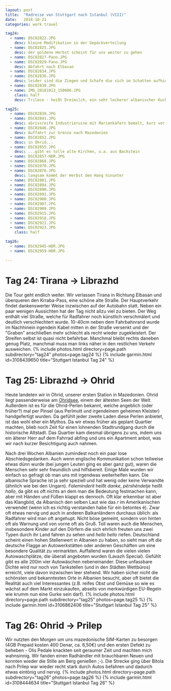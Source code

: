 ```yaml
---
layout: post
title:  "Radreise von Stuttgart nach Istanbul (VIII)"
date:   2018-10-21
categories: work travel

tag24:
  - name: DSC02822.JPG
    desc: kleine Modifikation in der Gepäckverteilung
  - name: DSC02825.JPG
    desc: der goldene Herbst scheint für uns weiter zu gehen
  - name: DSC02827-Pano.JPG
  - name: DSC02829-Pano.JPG
    desc: Abfahrt nach Elbasan
  - name: DSC02834.JPG
  - name: DSC02836.JPG
    desc: leider sind die Ziegen und Schafe die sich im Schatten aufhielten schnell aus dem Bild geflüchtet, so das nur der schöne alte Olivenbaum blieb
  - name: DSC02838.JPG
  - name: IMG_20181013_150606.JPG
    class: half
    desc: Trilece - heißt Dreimilch, ein sehr leckerer albanischer Kuchen (besteht ganz simpel aus Biscuit der in Milch getränkt wird mit, einer Karamellsoße oben drauf), gibt es fast überall und war immer gut bis sehr gut

tag25:
  - name: DSC02839.JPG
  - name: DSC02841.JPG
    desc: abrissreife Industrieruine mit Marienkäfern bemalt, kurz vor Përrenjas
  - name: DSC02846.JPG
    desc: Auffahrt zur Grenze nach Mazedonien
  - name: DSC02852.JPG
    desc: in Ohrid...
  - name: DSC02855.JPG
    desc: ...gibt es tolle alte Kirchen, u.a. aus Backstein
  - name: DSC02857-HDR.JPG
  - name: DSC02868.JPG
  - name: DSC02870.JPG
  - name: DSC02876.JPG
    desc: langsam kommt der Herbst den Hang hinunter
  - name: DSC02881.JPG
  - name: DSC02884.JPG
  - name: DSC02890.JPG
  - name: DSC02891.JPG
  - name: DSC02900.JPG
  - name: DSC02907.JPG
  - name: DSC02909.JPG
  - name: DSC02915.JPG
  - name: DSC02918.JPG
  - name: DSC02921.JPG
  - name: DSC02923.JPG
    class: half

tag26:
  - name: DSC02945-HDR.JPG
  - name: DSC02959-HDR.JPG

---
```

# Tag 24: Tirana → Librazhd
Die Tour geht endlich weiter. Wir verlassen Tirana in Richtung Elbasan und überqueren den Krraba-Pass, eine schöne alte Straße. Der Hauptverkehr findet dankenswerter Weise inzwischen auf der Autobahn statt. Neben ein paar wenigen Aussichten hat der Tag nicht allzu viel zu bieten. Der Weg enthält viel Straße, welche für Radfahrer noch künstlich verschmälert und deutlich verschlechtert wurde. 10-40cm neben dem Fahrbahnrand wurde im Nachhinein irgendein Kabel mitten in der Straße versenkt und der "Graben" anschließen mehr schlecht als recht wieder zugekleistert. Der Streifen selbst ist quasi nicht befahrbar. Manchmal bleibt rechts daneben genug Platz, manchmal muss man links näher in den restlichen Verkehr ausweichen.
{% include photos.html directory=page.path subdirectory="tag24" photos=page.tag24 %}
{% include garmin.html id=3108439650 title="Stuttgart Istanbul Tag 24" %}

# Tag 25: Librazhd → Ohrid
Heute landeten wir in Ohrid, unserer ersten Station in Mazedonien. Ohrid liegt passenderweise am [Ohridsee](https://de.wikipedia.org/wiki/Ohridsee), einem der ältesten Seen der Welt. Außerdem ist es für die Ohrid-Perlen bekannt, welche angeblich (oder früher?) mal per Pinsel (aus Perlmutt und irgendeinem geheimen Kleister) handgefertigt wurden. Da gefühlt jeder zweite Laden diese Perlen anbietet, ist das wohl eher ein Mythos. Da wir etwas früher als geplant Quartier machten, blieb noch Zeit für einen lohnenden Stadtrundgang durch die historische Altstadt. Das Quartier kam diesmal übrigens zu uns, indem uns ein älterer Herr auf dem Fahrrad abfing und uns ein Apartment anbot, was wir nach kurzer Besichtigung auch nahmen.

Nach drei Wochen Albanien zumindest noch ein paar lose Abschiedsgedanken. Auch wenn englische Kommunikation schon teilweise etwas dünn wurde (bei jungen Leuten ging es aber ganz gut), waren die Menschen sehr sehr freundlich und hilfsbereit. Einige Male wurden wir einfach so gefragt ob man uns mit irgendwas weiterhelfen kann. Die albanische Sprache ist ja sehr speziell und hat wenig oder keine Verwandte (ähnlich wie bei den Ungarn). _Faleminderit_ heißt _danke_, _përshëndetje_ heißt _hallo_, da gibt es oft nichts an dem man die Bedeutung festmachen kann, aber mit Händen und Füßen klappt es dennoch. Oft klar erkennbar ist aber das Klangbild, da Albanisch den selben Laut wie das _r_ im Amerikanischen verwendet (wenn ich es richtig verstanden habe für ein betontes ë). Zwar oft etwas nervig und auch in anderen Balkanländern durchaus üblich: als Radfahrer wird man oft angehupt. Nicht böse gemeint, sondern von hinten oft als Warnung und von vorne oft als Gruß. Toll waren auch die Menschen, insbesondere Kinder auf den Dörfern die sich ehrlich freuten uns zwei Typen durch ihr Land fahren zu sehen und _hello_ _hello_ riefen. Deutschland scheint einen hohen Stellenwert in Albanien zu haben, so sieht man oft die deutsche Flagge an Autowerkstätten oder anderen Geschäften um eine besondere Qualität zu vermarkten. Auffallend waren die vielen vielen Autowaschplätze, die überall angeboten wurden (Lavazh Special). Gefühlt gibt es alle 200m vier Autowäschen nebeneinander. Diese unfassbare Dichte wird nur noch von Tankstellen (und in den Städten Wettbüros) erreicht, viele davon inzwischen leer stehend. Wir haben sicher nicht die schönsten und bekanntesten Orte in Albanien besucht, aber oft bietet die Realität auch viel Interessantes (z.B. reifes Obst und Gemüse so wie es wächst auf dem Markt einzukaufen, abseits von merkwürdigen EU-Regeln wie krumm nun eine Gurke sein darf). 
{% include photos.html directory=page.path subdirectory="tag25" photos=page.tag25 %}
{% include garmin.html id=3106862406 title="Stuttgart Istanbul Tag 25" %}

# Tag 26: Ohrid → Prilep
Wir nutzten den Morgen um uns mazedonische SIM-Karten zu besorgen (4GB Prepaid kosten 400 Denar, ca. 6,50€) und den ersten Defekt zu beheben - Olis Pedale knackten seit geraumer Zeit und machten mich wahnsinnig. Wir fanden einen Radhändler mit brauchbaren Neuen und konnten wieder die Stille am Berg genießen ;-). Die Strecke ging über Bitola nach Prilep war wieder recht stark durch Autos befahren und dadurch etwas eintönig und nervig.
{% include photos.html directory=page.path subdirectory="tag26" photos=page.tag26 %}
{% include garmin.html id=3108444634 title="Stuttgart Istanbul Tag 26" %}